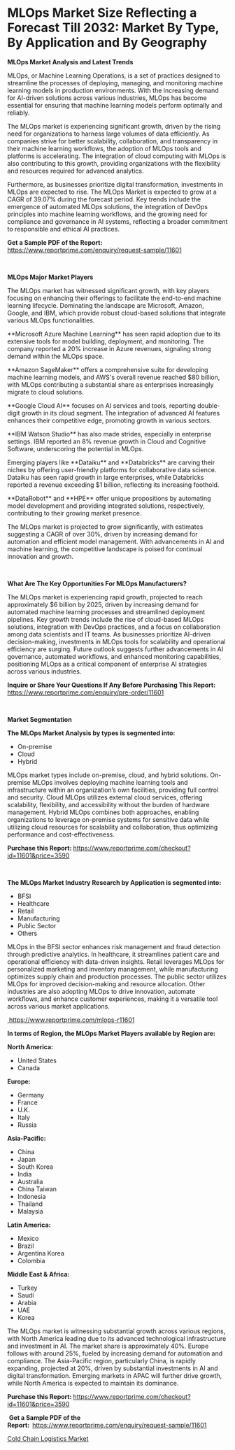 <p><h1>MLOps Market Size Reflecting a Forecast Till 2032: Market By Type, By Application and By Geography</h1></p><p><strong>MLOps Market Analysis and Latest Trends</strong></p>
<p><p>MLOps, or Machine Learning Operations, is a set of practices designed to streamline the processes of deploying, managing, and monitoring machine learning models in production environments. With the increasing demand for AI-driven solutions across various industries, MLOps has become essential for ensuring that machine learning models perform optimally and reliably.</p><p>The MLOps market is experiencing significant growth, driven by the rising need for organizations to harness large volumes of data efficiently. As companies strive for better scalability, collaboration, and transparency in their machine learning workflows, the adoption of MLOps tools and platforms is accelerating. The integration of cloud computing with MLOps is also contributing to this growth, providing organizations with the flexibility and resources required for advanced analytics.</p><p>Furthermore, as businesses prioritize digital transformation, investments in MLOps are expected to rise. The MLOps Market is expected to grow at a CAGR of 39.07% during the forecast period. Key trends include the emergence of automated MLOps solutions, the integration of DevOps principles into machine learning workflows, and the growing need for compliance and governance in AI systems, reflecting a broader commitment to responsible and ethical AI practices.</p></p>
<p><strong>Get a Sample PDF of the Report:&nbsp;</strong> <a href="https://www.reportprime.com/enquiry/request-sample/11601?utm_campaign=3316&utm_medium=2&utm_source=Github&utm_content=ia&utm_term=21032025&utm_id=mlops">https://www.reportprime.com/enquiry/request-sample/11601</a></p>
<p>&nbsp;</p>
<p><strong>MLOps Major Market Players</strong></p>
<p><p>The MLOps market has witnessed significant growth, with key players focusing on enhancing their offerings to facilitate the end-to-end machine learning lifecycle. Dominating the landscape are Microsoft, Amazon, Google, and IBM, which provide robust cloud-based solutions that integrate various MLOps functionalities.</p><p>**Microsoft Azure Machine Learning** has seen rapid adoption due to its extensive tools for model building, deployment, and monitoring. The company reported a 20% increase in Azure revenues, signaling strong demand within the MLOps space.</p><p>**Amazon SageMaker** offers a comprehensive suite for developing machine learning models, and AWS's overall revenue reached $80 billion, with MLOps contributing a substantial share as enterprises increasingly migrate to cloud solutions.</p><p>**Google Cloud AI** focuses on AI services and tools, reporting double-digit growth in its cloud segment. The integration of advanced AI features enhances their competitive edge, promoting growth in various sectors.</p><p>**IBM Watson Studio** has also made strides, especially in enterprise settings. IBM reported an 8% revenue growth in Cloud and Cognitive Software, underscoring the potential in MLOps.</p><p>Emerging players like **Dataiku** and **Databricks** are carving their niches by offering user-friendly platforms for collaborative data science. Dataiku has seen rapid growth in large enterprises, while Databricks reported a revenue exceeding $1 billion, reflecting its increasing foothold.</p><p>**DataRobot** and **HPE** offer unique propositions by automating model development and providing integrated solutions, respectively, contributing to their growing market presence.</p><p>The MLOps market is projected to grow significantly, with estimates suggesting a CAGR of over 30%, driven by increasing demand for automation and efficient model management. With advancements in AI and machine learning, the competitive landscape is poised for continual innovation and growth.</p></p>
<p>&nbsp;</p>
<p><strong>What Are The Key Opportunities For MLOps Manufacturers?</strong></p>
<p><p>The MLOps market is experiencing rapid growth, projected to reach approximately $6 billion by 2025, driven by increasing demand for automated machine learning processes and streamlined deployment pipelines. Key growth trends include the rise of cloud-based MLOps solutions, integration with DevOps practices, and a focus on collaboration among data scientists and IT teams. As businesses prioritize AI-driven decision-making, investments in MLOps tools for scalability and operational efficiency are surging. Future outlook suggests further advancements in AI governance, automated workflows, and enhanced monitoring capabilities, positioning MLOps as a critical component of enterprise AI strategies across various industries.</p></p>
<p><strong>Inquire or Share Your Questions If Any Before Purchasing This Report:</strong> <a href="https://www.reportprime.com/enquiry/pre-order/11601?utm_campaign=3316&utm_medium=2&utm_source=Github&utm_content=ia&utm_term=21032025&utm_id=mlops">https://www.reportprime.com/enquiry/pre-order/11601</a></p>
<p>&nbsp;</p>
<p><strong>Market Segmentation</strong></p>
<p><strong>The MLOps Market Analysis by types is segmented into:</strong></p>
<p><ul><li>On-premise</li><li>Cloud</li><li>Hybrid</li></ul></p>
<p><p>MLOps market types include on-premise, cloud, and hybrid solutions. On-premise MLOps involves deploying machine learning tools and infrastructure within an organization’s own facilities, providing full control and security. Cloud MLOps utilizes external cloud services, offering scalability, flexibility, and accessibility without the burden of hardware management. Hybrid MLOps combines both approaches, enabling organizations to leverage on-premise systems for sensitive data while utilizing cloud resources for scalability and collaboration, thus optimizing performance and cost-effectiveness.</p></p>
<p><strong>Purchase this Report:&nbsp;</strong><a href="https://www.reportprime.com/checkout?id=11601&price=3590&utm_campaign=3316&utm_medium=2&utm_source=Github&utm_content=ia&utm_term=21032025&utm_id=mlops">https://www.reportprime.com/checkout?id=11601&price=3590</a></p>
<p>&nbsp;</p>
<p><strong>The MLOps Market Industry Research by Application is segmented into:</strong></p>
<p><ul><li>BFSI</li><li>Healthcare</li><li>Retail</li><li>Manufacturing</li><li>Public Sector</li><li>Others</li></ul></p>
<p><p>MLOps in the BFSI sector enhances risk management and fraud detection through predictive analytics. In healthcare, it streamlines patient care and operational efficiency with data-driven insights. Retail leverages MLOps for personalized marketing and inventory management, while manufacturing optimizes supply chain and production processes. The public sector utilizes MLOps for improved decision-making and resource allocation. Other industries are also adopting MLOps to drive innovation, automate workflows, and enhance customer experiences, making it a versatile tool across various market applications.</p></p>
<p><a href="https://www.reportprime.com/mlops-r11601?utm_campaign=3316&utm_medium=2&utm_source=Github&utm_content=ia&utm_term=21032025&utm_id=mlops">&nbsp;https://www.reportprime.com/mlops-r11601</a></p>
<p><strong>In terms of Region, the MLOps Market Players available by Region are:</strong></p>
<p>
    <p> <strong> North America: </strong>
        <ul>
            <li>United States</li>
            <li>Canada</li>
        </ul>
        </p> 
    <p> <strong> Europe: </strong>
        <ul>
            <li>Germany</li>
            <li>France</li>
            <li>U.K.</li>
            <li>Italy</li>
            <li>Russia</li>
        </ul>
        </p> 
    <p> <strong> Asia-Pacific: </strong>
        <ul>
            <li>China</li>
            <li>Japan</li>
            <li>South Korea</li>
            <li>India</li>
            <li>Australia</li>
            <li>China Taiwan</li>
            <li>Indonesia</li>
            <li>Thailand</li>
            <li>Malaysia</li>
        </ul>
        </p> 
    <p> <strong> Latin America: </strong>
        <ul>
            <li>Mexico</li>
            <li>Brazil</li>
            <li>Argentina Korea</li>
            <li>Colombia</li>
        </ul>
        </p> 
    <p> <strong> Middle East & Africa: </strong>
        <ul>
            <li>Turkey</li>
            <li>Saudi</li>
            <li>Arabia</li>
            <li>UAE</li>
            <li>Korea</li>
        </ul>
    </p>
    </p>
<p><p>The MLOps market is witnessing substantial growth across various regions, with North America leading due to its advanced technological infrastructure and investment in AI. The market share is approximately 40%. Europe follows with around 25%, fueled by increasing demand for automation and compliance. The Asia-Pacific region, particularly China, is rapidly expanding, projected at 20%, driven by substantial investments in AI and digital transformation. Emerging markets in APAC will further drive growth, while North America is expected to maintain its dominance.</p></p>
<p><strong>Purchase this Report: </strong><a href="https://www.reportprime.com/checkout?id=11601&price=3590&utm_campaign=3316&utm_medium=2&utm_source=Github&utm_content=ia&utm_term=21032025&utm_id=mlops">https://www.reportprime.com/checkout?id=11601&price=3590</a></p>
<p>&nbsp;<strong>Get a Sample PDF of the Report:&nbsp;&nbsp;</strong><a href="https://www.reportprime.com/enquiry/request-sample/11601?utm_campaign=3316&utm_medium=2&utm_source=Github&utm_content=ia&utm_term=21032025&utm_id=mlops">https://www.reportprime.com/enquiry/request-sample/11601</a></p>
<p><strong></strong></p>
<p><p><a href="https://github.com/joshuagarcia509/Market-Research-Report-List-1/blob/main/cold-chain-logistics-market.md?utm_campaign=3316&utm_medium=2&utm_source=Github&utm_content=ia&utm_term=21032025&utm_id=mlops">Cold Chain Logistics Market</a></p></p>